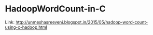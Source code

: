 # HadoopWordCount-in-C

Link: http://unmeshasreeveni.blogspot.in/2015/05/hadoop-word-count-using-c-hadoop.html
